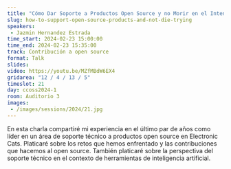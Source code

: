 ```yaml
---
title: "Cómo Dar Soporte a Productos Open Source y no Morir en el Intento"
slug: how-to-support-open-source-products-and-not-die-trying
speakers:
 - Jazmin Hernandez Estrada
time_start: 2024-02-23 15:00:00
time_end: 2024-02-23 15:35:00
track: Contribución a open source
format: Talk
slides: 
video: https://youtu.be/MZfMBdW6EX4
gridarea: "12 / 4 / 13 / 5"
timeslot: 21
day: ccoss2024-1
room: Auditorio 3
images: 
 - /images/sessions/2024/21.jpg
---
```


En esta charla compartiré mi experiencia en el último par de años como líder en un área de soporte técnico a productos open source en Electronic Cats. Platicaré sobre los retos que hemos enfrentado y las contribuciones que hacemos al open source. También platicaré sobre la perspectiva del soporte técnico en el contexto de herramientas de inteligencia artificial.
